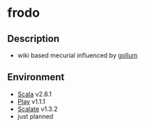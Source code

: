 frodo
====================

## Description
- wiki based mecurial influenced by [gollum](https://github.com/github/gollum) 

## Environment
- [Scala](http://www.scala-lang.org/) v2.8.1 
- [Play](http://www.playframework.org/) v1.1.1
- [Scalate](http://scalate.fusesource.org/versions/snapshot/index.html) v1.3.2
- just planned
